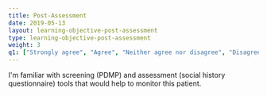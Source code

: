 ```yaml
---
title: Post-Assessment 
date: 2019-05-13
layout: learning-objective-post-assessment
type: learning-objective-post-assessment
weight: 3
q1: ["Strongly agree", "Agree", "Neither agree nor disagree", "Disagree", "Strongly disagree" ]
---
```

I'm familiar with screening (PDMP) and assessment (social history
questionnaire) tools that would help to monitor this patient.
